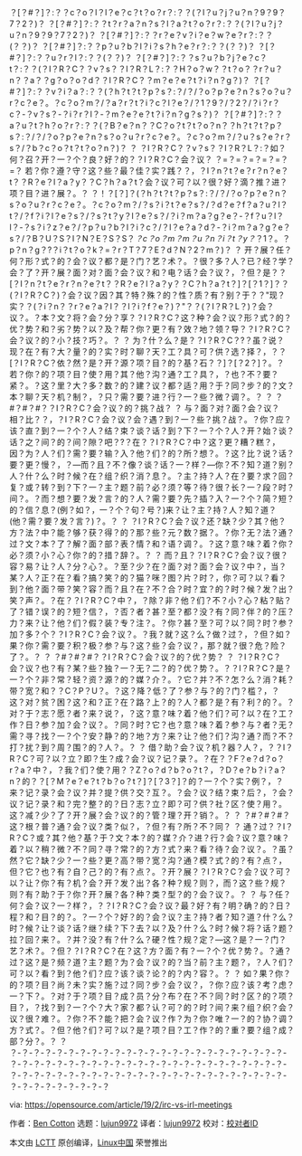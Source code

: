 ？[？#？]？:？？c？o？l？l？e？c？t？o？r？:？？(？l？u？j？u？n？9？9？7？2？)？
？[？#？]？:？？t？r？a？n？s？l？a？t？o？r？:？？(？l？u？j？u？n？9？9？7？2？)？
？[？#？]？:？？r？e？v？i？e？w？e？r？:？？(？？)？
？[？#？]？:？？p？u？b？l？i？s？h？e？r？:？？(？？)？
？[？#？]？:？？u？r？l？:？？(？？)？
？[？#？]？:？？s？u？b？j？e？c？t？:？？(？I？R？C？？v？s？？I？R？L？:？？H？o？w？？t？o？？r？u？n？？a？？g？o？o？d？？I？R？C？？m？e？e？t？i？n？g？)？
？[？#？]？:？？v？i？a？:？？(？h？t？t？p？s？:？/？/？o？p？e？n？s？o？u？r？c？e？。？c？o？m？/？a？r？t？i？c？l？e？/？1？9？/？2？/？i？r？c？-？v？s？-？i？r？l？-？m？e？e？t？i？n？g？s？)？
？[？#？]？:？？a？u？t？h？o？r？:？？(？B？e？n？？C？o？t？t？o？n？？h？t？t？p？s？:？/？/？o？p？e？n？s？o？u？r？c？e？。？c？o？m？/？u？s？e？r？s？/？b？c？o？t？t？o？n？)？
？
？I？R？C？？v？s？？I？R？L？:？如？何？召？开？一？个？良？好？的？？I？R？C？会？议？
？=？=？=？=？=？=？
若？你？遵？守？这？些？最？佳？实？践？？，？I？n？t？e？r？n？e？t？？R？e？l？a？y？？C？h？a？t？会？议？可？以？很？好？滴？推？进？项？目？进？展？。？
？！？[？]？(？h？t？t？p？s？:？/？/？o？p？e？n？s？o？u？r？c？e？。？c？o？m？/？s？i？t？e？s？/？d？e？f？a？u？l？t？/？f？i？l？e？s？/？s？t？y？l？e？s？/？i？m？a？g？e？-？f？u？l？l？-？s？i？z？e？/？p？u？b？l？i？c？/？l？e？a？d？-？i？m？a？g？e？s？/？B？U？S？I？N？E？S？S？_？c？o？m？m？u？n？i？t？y？_？1？。？p？n？g？?？i？t？o？k？=？r？T？7？E？d？N？2？m？)？
？
开？展？任？何？形？式？的？会？议？都？是？门？艺？术？。？很？多？人？已？经？学？会？了？开？展？面？对？面？会？议？和？电？话？会？议？，？但？是？？[？I？n？t？e？r？n？e？t？？R？e？l？a？y？？C？h？a？t？]？[？1？]？？(？I？R？C？)？会？议？因？其？特？殊？的？性？质？有？别？于？？"现？实？？(？i？n？？r？e？a？l？？l？i？f？e？)？"？？(？I？R？L？)？会？议？。？本？文？将？会？分？享？？I？R？C？这？种？会？议？形？式？的？优？势？和？劣？势？以？及？帮？你？更？有？效？地？领？导？？I？R？C？会？议？的？小？技？巧？。？
？
为？什？么？是？？I？R？C？?？虽？说？现？在？有？大？量？的？实？时？聊？天？工？具？可？供？选？择？，？？[？I？R？C？依？然？是？开？源？项？目？的？基？石？？]？[？2？]？。？若？你？的？项？目？使？用？其？他？沟？通？工？具？，？也？不？要？紧？。？这？里？大？多？数？的？建？议？都？适？用？于？同？步？的？文？本？聊？天？机？制？，？只？需？要？进？行？一？些？微？调？。？
？
？#？#？#？？I？R？C？会？议？的？挑？战？
？
与？面？对？面？会？议？相？比？？，？I？R？C？会？议？会？遇？到？一？些？挑？战？。？你？应？该？直？到？一？个？人？结？束？谈？话？到？下？一？个？人？开？始？谈？话？之？间？的？间？隙？吧？?？在？？I？R？C？中？这？更？糟？糕？，因？为？人？们？需？要？输？入？他？们？的？所？想？。？这？比？说？话？要？更？慢？，？—而？且？不？像？谈？话？一？样？—你？不？知？道？别？人？什？么？时？候？在？组？织？消？息？。？主？持？人？在？要？求？回？复？或？转？到？下？一？主？题？前？必？须？等？待？很？长？一？段？时？间？。？而？想？要？发？言？的？人？需？要？先？插？入？一？个？简？短？的？信？息？(例？如？，一？个？句？号？)来？让？主？持？人？知？道？(他？需？要？发？言？)？。？
？
？I？R？C？会？议？还？缺？少？其？他？方？法？中？能？够？获？得？的？那？些？元？数？据？。？你？无？法？通？过？文？本？了？解？面？部？表？情？和？语？调？。？这？意？味？着？你？必？须？小？心？你？的？措？辞？。？
？
而？且？？I？R？C？会？议？很？容？易？让？人？分？心？。？至？少？在？面？对？面？会？议？中？，当？某？人？正？在？看？搞？笑？的？猫？咪？图？片？时？，你？可？以？看？到？他？面？带？笑？容？而？且？在？不？合？时？宜？的？时？候？发？出？笑？声？。？在？？I？R？C？中？，？除？非？他？们？不？小？心？粘？贴？了？错？误？的？短？信？，？否？者？甚？至？都？没？有？同？伴？的？压？力？来？让？他？们？假？装？专？注？。？你？甚？至？可？以？同？时？参？加？多？个？？I？R？C？会？议？。？我？就？这？么？做？过？，？但？如？果？你？需？要？积？极？参？与？这？些？会？议？，那？就？很？危？险？了？。？
？
？#？#？#？？I？R？C？会？议？的？优？势？
？
？I？R？C？会？议？也？有？某？些？独？一？无？二？的？优？势？。？？I？R？C？是？一？个？非？常？轻？资？源？的？媒？介？。？它？并？不？怎？么？消？耗？带？宽？和？？C？P？U？。？这？降？低？了？参？与？的？门？槛？，？这？对？贫？困？这？和？正？在？路？上？的？人？都？是？有？利？的？。？对？于？志？愿？者？来？说？，？这？意？味？着？他？们？可？以？在？工？作？日？参？加？会？议？。？同？时？它？也？意？味？着？参？与？者？无？需？寻？找？一？个？安？静？的？地？方？来？让？他？们？沟？通？而？不？打？扰？到？周？围？的？人？。？
？
借？助？会？议？机？器？人？，？？I？R？C？可？以？立？即？生？成？会？议？记？录？。？在？？F？e？d？o？r？a？中？，？我？们？使？用？？Z？o？d？b？o？t？，？D？e？b？i？a？n？的？？[？M？e？e？t？b？o？t？]？[？3？]？的？一？个？实？例？，？来？记？录？会？议？并？提？供？交？互？。？会？议？结？束？后？，？会？议？记？录？和？完？整？的？日？志？立？即？可？供？社？区？使？用？。这？减？少？了？开？展？会？议？的？管？理？开？销？。？
？
？#？#？#？这？根？普？通？会？议？类？似？，？但？有？所？不？同？
？
通？过？？I？R？C？或？其？他？基？于？文？本？的？媒？介？进？行？会？议？意？味？着？以？稍？微？不？同？寻？常？的？方？式？来？看？待？会？议？。？虽？然？它？缺？少？一？些？更？高？带？宽？沟？通？模？式？的？有？点？，但？它？也？有？自？己？的？有？点？。？开？展？？I？R？C？会？议？可？以？让？你？有？机？会？开？发？出？各？种？规？则？，而？这？些？规？则？有？助？于？你？开？展？各？种？类？型？的？会？议？。？
？
与？任？何？会？议？一？样？，？？I？R？C？会？议？最？好？有？明？确？的？日？程？和？目？的？。？一？个？好？的？会？议？主？持？者？知？道？什？么？时？候？让？谈？话？继？续？下？去？以？及？什？么？时？候？将？话？题？拉？回？来？。？并？没？有？什？么？硬？性？规？定？—这？是？一？门？艺？术？。？但？？I？R？C？在？这？方？面？有？一？个？优？势？。？通？过？这？是？频？道？主？题？为？会？议？的？当？前？主？题？，？人？们？可？以？看？到？他？们？应？该？谈？论？的？内？容？。？
？
如？果？你？的？项？目？尚？未？实？施？过？同？步？会？议？，？你？应？该？考？虑？一？下？。？对？于？项？目？成？员？分？布？在？不？同？时？区？的？项？目？，？找？到？一？个？大？家？都？认？可？的？时？间？来？组？织？会？议？很？难？。？你？不？能？把？会？议？作？为？你？唯？一？的？协？调？方？式？。？但？他？们？可？以？是？项？目？工？作？的？重？要？组？成？部？分？。？
？
？-？-？-？-？-？-？-？-？-？-？-？-？-？-？-？-？-？-？-？-？-？-？-？-？-？-？-？-？-？-？-？-？-？-？-？-？-？-？-？-？-？-？-？-？-？-？-？-？-？-？-？-？-？-？-？-？-？-？-？-？-？-？-？-？-？-？-？-？-？-？-？-？-？-？-？-？-？-？-？-？

via: https://opensource.com/article/19/2/irc-vs-irl-meetings

作者：[Ben Cotton][a]
选题：[lujun9972][b]
译者：[lujun9972](https://github.com/lujun9972)
校对：[校对者ID](https://github.com/校对者ID)

本文由 [LCTT](https://github.com/LCTT/TranslateProject) 原创编译，[Linux中国](https://linux.cn/) 荣誉推出

[a]: https://opensource.com/users/bcotton
[b]: https://github.com/lujun9972
[1]: https://en.wikipedia.org/wiki/Internet_Relay_Chat
[2]: https://opensource.com/article/16/6/getting-started-irc
[3]: https://wiki.debian.org/MeetBot
